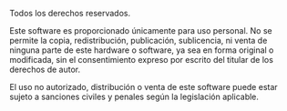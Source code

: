 Todos los derechos reservados.

Este software es proporcionado únicamente para uso personal. 
No se permite la copia, redistribución, publicación, sublicencia, ni venta de ninguna parte de este hardware o software, ya sea en forma original o modificada, sin el consentimiento expreso por escrito del titular de los derechos de autor.

El uso no autorizado, distribución o venta de este software puede estar sujeto a sanciones civiles y penales según la legislación aplicable.
